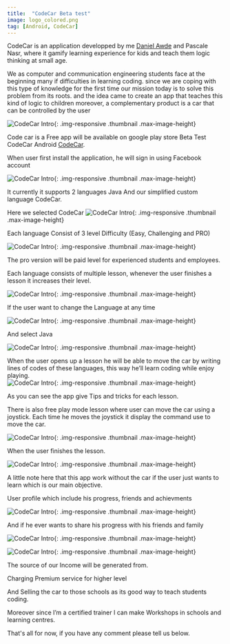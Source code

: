 ```yaml
---
title:  "CodeCar Beta test"
image: logo_colored.png
tag: [Android, CodeCar]
---
```


CodeCar is an application developped by me [Daniel Awde](https://www.facebook.com/daniel.aoude) and Pascale Nasr, where it gamify learning experience for kids and teach them logic thinking at small age.

We as computer and communication engineering students face at the beginning many if difficulties in learning coding. since we are coping with this type of knowledge for the first time
our mission today is to solve this problem from its roots.
and the idea came to create an app that teaches this kind of logic to children
moreover, a complementary product is a car that can be controlled by the user

![CodeCar Intro](/images/introduction/1.png "CodeCar Intro"){: .img-responsive .thumbnail  .max-image-height}

Code car is a Free app will be available on google play store
Beta Test CodeCar Android [CodeCar](https://github.com/danielawde9/CodeCar).

When user first install the application, he will sign in using Facebook account

![CodeCar Intro](/images/introduction/5.png "CodeCar Intro"){: .img-responsive .thumbnail  .max-image-height}

It currently it supports 2 languages Java And our simplified custom language CodeCar.

Here we selected CodeCar
![CodeCar Intro](/images/introduction/3.png "CodeCar Intro"){: .img-responsive .thumbnail  .max-image-height}

Each language Consist of 3 level Difficulty (Easy, Challenging and PRO)

![CodeCar Intro](/images/introduction/4.png "CodeCar Intro"){: .img-responsive .thumbnail  .max-image-height}

The pro version will be paid level for experienced students and employees.

Each language consists of multiple lesson, whenever the user finishes a lesson it increases their level.

![CodeCar Intro](/images/introduction/7.png "CodeCar Intro"){: .img-responsive .thumbnail  .max-image-height}

If the user want to change the Language at any time

![CodeCar Intro](/images/introduction/8.png "CodeCar Intro"){: .img-responsive .thumbnail  .max-image-height}

And select Java

![CodeCar Intro](/images/introduction/9.png "CodeCar Intro"){: .img-responsive .thumbnail  .max-image-height}


When the user opens up a lesson he will be able to move the car by writing lines of codes of these languages, this way he’ll learn coding while enjoy playing.  
![CodeCar Intro](/images/introduction/18.png "CodeCar Intro"){: .img-responsive .thumbnail  .max-image-height}

As you can see the app give Tips and tricks for each lesson.

There is also free play mode lesson where user can move the car using a joystick. Each time he moves the joystick it display the command use to move the car.

![CodeCar Intro](/images/introduction/17.png "CodeCar Intro"){: .img-responsive .thumbnail  .max-image-height}

When the user finishes the lesson.

![CodeCar Intro](/images/introduction/19.png "CodeCar Intro"){: .img-responsive .thumbnail  .max-image-height}

A little note here that this app work without the car if the user just wants to learn which is our main objective.

User profile which include his progress, friends and achievments

![CodeCar Intro](/images/introduction/10.png "CodeCar Intro"){: .img-responsive .thumbnail  .max-image-height}

And if he ever wants to share his progress with his friends and family

![CodeCar Intro](/images/introduction/12.png "CodeCar Intro"){: .img-responsive .thumbnail  .max-image-height}

![CodeCar Intro](/images/introduction/13.png "CodeCar Intro"){: .img-responsive .thumbnail .max-image-height}


The source of our Income will be generated from.

Charging Premium service for higher level 

And Selling the car to those schools as its good way to teach students coding.

Moreover since I’m a certified trainer I can make Workshops in schools and learning centres.


That's all for now, if you have any comment please tell us below.